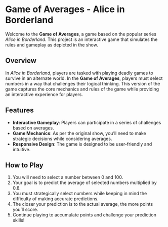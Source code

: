 # Game of Averages - Alice in Borderland

Welcome to the **Game of Averages**, a game based on the popular series *Alice in Borderland*. This project is an interactive game that simulates the rules and gameplay as depicted in the show.

## Overview
In *Alice in Borderland*, players are tasked with playing deadly games to survive in an alternate world. In the **Game of Averages**, players must select numbers in a way that challenges their logical thinking. This version of the game captures the core mechanics and rules of the game while providing an interactive experience for players.

## Features
- **Interactive Gameplay**: Players can participate in a series of challenges based on averages.
- **Game Mechanics**: As per the original show, you’ll need to make strategic decisions while considering averages.
- **Responsive Design**: The game is designed to be user-friendly and intuitive.

## How to Play
1. You will need to select a number between 0 and 100.
2. Your goal is to predict the average of selected numbers multiplied by 0.8.
3. You must strategically select numbers while keeping in mind the difficulty of making accurate predictions.
4. The closer your prediction is to the actual average, the more points you’ll score.
5. Continue playing to accumulate points and challenge your prediction skills!